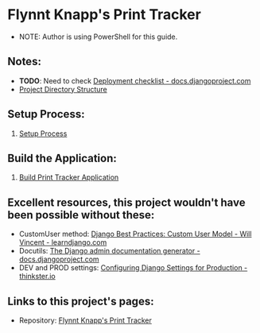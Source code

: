# Flynnt Knapp's Print Tracker

* NOTE: Author is using PowerShell for this guide.

## Notes:
* **TODO**: Need to check [Deployment checklist - docs.djangoproject.com](https://docs.djangoproject.com/en/4.0/howto/deployment/checklist/)
* [Project Directory Structure](notes/00_directory_structure.md)

## Setup Process:
1. [Setup Process](./notes_setup/README.md)

## Build the Application:
1. [Build Print Tracker Application](./notes/README.md)

## Excellent resources, this project wouldn't have been possible without these:
* CustomUser method: [Django Best Practices: Custom User Model - Will Vincent - learndjango.com](https://learndjango.com/tutorials/django-custom-user-model)
* Docutils: [The Django admin documentation generator - docs.djangoproject.com](https://docs.djangoproject.com/en/4.0/ref/contrib/admin/admindocs/)
* DEV and PROD settings: [Configuring Django Settings for Production - thinkster.io](https://thinkster.io/tutorials/configuring-django-settings-for-production)

## Links to this project's pages:
* Repository: [Flynnt Knapp's Print Tracker](https://github.com/brucestull/see-3d)
